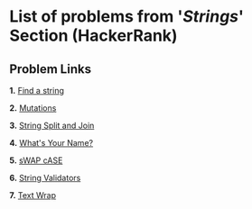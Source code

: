 # List of problems from '*Strings*' Section (HackerRank)

## Problem Links

**1.** [Find a string](https://www.hackerrank.com/challenges/find-a-string/problem)

**2.** [Mutations](https://www.hackerrank.com/challenges/python-mutations/problem)

**3.** [String Split and Join](https://www.hackerrank.com/challenges/python-string-split-and-join/problem)

**4.** [What's Your Name?](https://www.hackerrank.com/challenges/whats-your-name/problem)

**5.** [sWAP cASE](https://www.hackerrank.com/challenges/swap-case/problem)

**6.** [String Validators](https://www.hackerrank.com/challenges/string-validators/problem)

**7.** [Text Wrap](https://www.hackerrank.com/challenges/text-wrap/problem)
